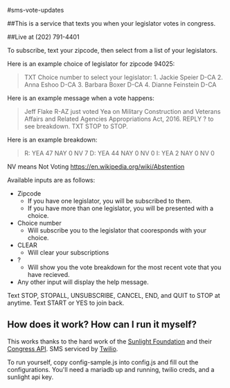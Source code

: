 #sms-vote-updates

##This is a service that texts you when your legislator votes in congress. 

##Live at (202) 791-4401

To subscribe, text your zipcode, then select from a list of your legislators. 

Here is an example choice of legislator for zipcode 94025:

>TXT Choice number to select your legislator: 1. Jackie Speier D-CA 2. Anna Eshoo D-CA 3. Barbara Boxer D-CA 4. Dianne Feinstein D-CA

Here is an example message when a vote happens:

>Jeff Flake R-AZ just voted Yea on Military Construction and Veterans Affairs and Related Agencies Appropriations Act, 2016. REPLY ? to see breakdown. TXT STOP to STOP.

Here is an example breakdown:

>R: YEA 47 NAY 0 NV 7 D: YEA 44 NAY 0 NV 0 I: YEA 2 NAY 0 NV 0

NV means Not Voting https://en.wikipedia.org/wiki/Abstention

Available inputs are as follows:

* Zipcode
  * If you have one legislator, you will be subscribed to them.
  * If you have more than one legislator, you will be presented with a choice.
* Choice number
  * Will subscribe you to the legislator that cooresponds with your choice.
* CLEAR
  * Will clear your subscriptions
* ?
  * Will show you the vote breakdown for the most recent vote that you have recieved.
* Any other input will display the help message.

Text STOP, STOPALL, UNSUBSCRIBE, CANCEL, END, and QUIT to STOP at anytime. Text START or YES to join back. 


## How does it work? How can I run it myself?
This works thanks to the hard work of the [Sunlight Foundation](http://sunlightfoundation.com/) and their [Congress API](https://sunlightlabs.github.io/congress/). SMS serviced by [Twilio](https://www.twilio.com/). 

To run yourself, copy config-sample.js into config.js and fill out the configurations. You'll need a mariadb up and running, twilio creds, and a sunlight api key. 
